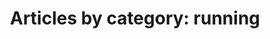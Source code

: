 ---
layout: blog_by_category
title: "Articles by category: running"
category: running
permalink: running/
---